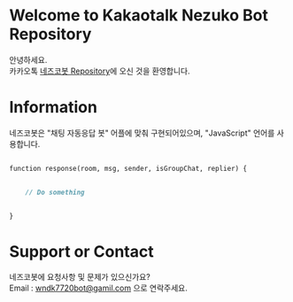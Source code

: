 # Welcome to Kakaotalk Nezuko Bot Repository

안녕하세요.  
카카오톡 [네즈코봇 Repository](https://github.com/wndk7720bot/nezuko)에 오신 것을 환영합니다.  
  

# Information

네즈코봇은 "채팅 자동응답 봇" 어플에 맞춰 구현되어있으며, "JavaScript" 언어를 사용합니다.

```markdown

function response(room, msg, sender, isGroupChat, replier) {


    // Do something


}

```
  

# Support or Contact

네즈코봇에 요청사항 및 문제가 있으신가요?  
Email : wndk7720bot@gamil.com 으로 연락주세요.
